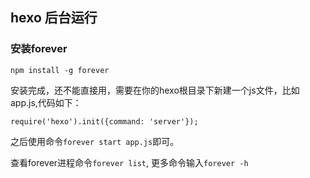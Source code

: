 ## hexo 后台运行

### 安装forever

```
npm install -g forever

```

安装完成，还不能直接用，需要在你的hexo根目录下新建一个js文件，比如app.js,代码如下：

```
require('hexo').init({command: 'server'});
```

之后使用命令`forever start app.js`即可。

查看forever进程命令`forever list`, 更多命令输入`forever -h`

